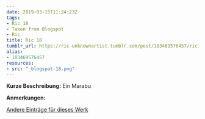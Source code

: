 ```yaml
---
date: 2019-03-15T11:24:23Z
tags:
- Ric 18
- Taken from Blogspot
- Ric
title: Ric 18
tumblr_url: https://ric-unknownartist.tumblr.com/post/183469576457/ric18
alias:
- 183469576457
resources:
- src: "_blogspot-18.png"
---
```


**Kurze Beschreibung:** Ein Marabu

**Anmerkungen:**

[Andere Einträge für dieses Werk](/tags/Ric-18)

